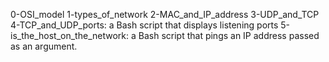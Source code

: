 0-OSI_model
1-types_of_network
2-MAC_and_IP_address
3-UDP_and_TCP
4-TCP_and_UDP_ports: a Bash script that displays listening ports
5-is_the_host_on_the_network: a Bash script that pings an IP address passed as an argument.
